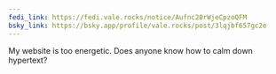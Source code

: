 ```yaml
---
fedi_link: https://fedi.vale.rocks/notice/Aufnc20rWjeCpzoQFM
bsky_link: https://bsky.app/profile/vale.rocks/post/3lqjbf657gc2e
---
```


My website is too energetic. Does anyone know how to calm down hypertext?
